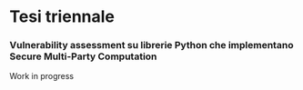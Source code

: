 # Tesi triennale
### Vulnerability assessment su librerie Python che implementano Secure Multi-Party Computation

<html> <style={color: green}> Work in progress </style> </html>
